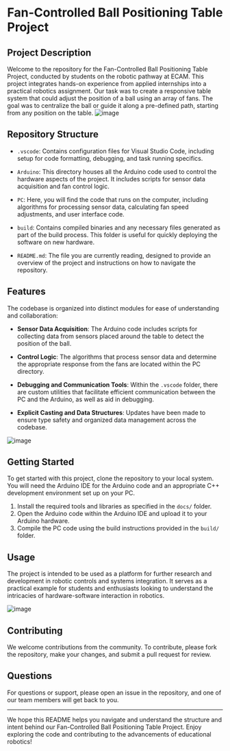 # Fan-Controlled Ball Positioning Table Project

## Project Description

Welcome to the repository for the Fan-Controlled Ball Positioning Table Project, conducted by students on the robotic pathway at ECAM. This project integrates hands-on experience from applied internships into a practical robotics assignment. Our task was to create a responsive table system that could adjust the position of a ball using an array of fans. The goal was to centralize the ball or guide it along a pre-defined path, starting from any position on the table.
![image](https://github.com/Waranika/Fan-project-control-table/assets/58334072/099868c4-85e5-43ef-814e-47ca61ce484a)


## Repository Structure

- `.vscode`: Contains configuration files for Visual Studio Code, including setup for code formatting, debugging, and task running specifics.

- `Arduino`: This directory houses all the Arduino code used to control the hardware aspects of the project. It includes scripts for sensor data acquisition and fan control logic.

- `PC`: Here, you will find the code that runs on the computer, including algorithms for processing sensor data, calculating fan speed adjustments, and user interface code.

- `build`: Contains compiled binaries and any necessary files generated as part of the build process. This folder is useful for quickly deploying the software on new hardware.

- `README.md`: The file you are currently reading, designed to provide an overview of the project and instructions on how to navigate the repository.

## Features

The codebase is organized into distinct modules for ease of understanding and collaboration:

- **Sensor Data Acquisition**: The Arduino code includes scripts for collecting data from sensors placed around the table to detect the position of the ball.
  
- **Control Logic**: The algorithms that process sensor data and determine the appropriate response from the fans are located within the PC directory.

- **Debugging and Communication Tools**: Within the `.vscode` folder, there are custom utilities that facilitate efficient communication between the PC and the Arduino, as well as aid in debugging.

- **Explicit Casting and Data Structures**: Updates have been made to ensure type safety and organized data management across the codebase.


![image](https://github.com/Waranika/Fan-project-control-table/assets/58334072/b7a43099-2d80-4d52-a26d-268094bac173)

## Getting Started

To get started with this project, clone the repository to your local system. You will need the Arduino IDE for the Arduino code and an appropriate C++ development environment set up on your PC.

1. Install the required tools and libraries as specified in the `docs/` folder.
2. Open the Arduino code within the Arduino IDE and upload it to your Arduino hardware.
3. Compile the PC code using the build instructions provided in the `build/` folder.

## Usage

The project is intended to be used as a platform for further research and development in robotic controls and systems integration. It serves as a practical example for students and enthusiasts looking to understand the intricacies of hardware-software interaction in robotics.

![image](https://github.com/Waranika/Fan-project-control-table/assets/58334072/8891b965-ee8f-4e9e-9d27-f202d81f758e)


## Contributing

We welcome contributions from the community. To contribute, please fork the repository, make your changes, and submit a pull request for review.

## Questions

For questions or support, please open an issue in the repository, and one of our team members will get back to you.


---

We hope this README helps you navigate and understand the structure and intent behind our Fan-Controlled Ball Positioning Table Project. Enjoy exploring the code and contributing to the advancements of educational robotics!
